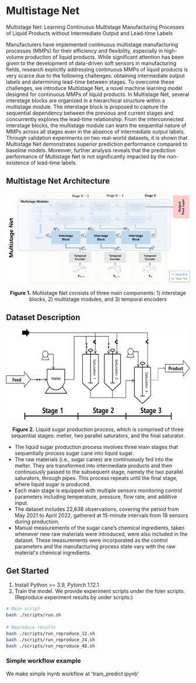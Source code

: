 # Multistage Net

Multistage Net: Learning Continuous Multistage Manufacturing Processes of Liquid Products without Intermediate Output and Lead-time Labels

Manufacturers have implemented continuous multistage manufacturing processes (MMPs) for their efficiency and flexibility, especially in high-volume production of liquid products. While significant attention has been given to the development of data-driven soft sensors in manufacturing fields, research explicitly addressing continuous MMPs of liquid products is very scarce due to the following challenges: obtaining intermediate output labels and determining lead-time between stages. To overcome these challenges, we introduce Multistage Net, a novel machine learning model designed for continuous MMPs of liquid products. In Multistage Net, several interstage blocks are organized in a hierarchical structure within a multistage module. The interstage block is proposed to capture the sequential dependency between the previous and current stages and concurrently explores the lead-time relationship. From the interconnected interstage blocks, the multistage module can learn the sequential nature of MMPs across all stages even in the absence of intermediate output labels. Through validation experiments on two real-world datasets, it is shown that Multistage Net demonstrates superior prediction performance compared to baseline models. Moreover, further analysis reveals that the prediction performance of Multistage Net is not significantly impacted by the non-existence of lead-time labels.

## Multistage Net Architecture
<p align="center">
<img src=".\pic\MultistageNet.png" height = "250" alt="" align=center />
<br><br>
<b>Figure 1.</b> Multistage Net consists of three main components: 1) interstage blocks, 2) multistage modules, and 3) temporal encoders
</p>

## Dataset Description
<p align="center">
<img src=".\pic\LiquidSugar.png" height = "250" alt="" align=center />
<br><br>
<b>Figure 2.</b> Liquid sugar production process, which is comprised of three sequential stages: melter, two parallel saturators, and the final saturator.
</p>

- The liquid sugar production process involves three main stages that sequentially process sugar cane into liquid sugar. 
- The raw materials (i.e., sugar canes) are continuously fed into the melter. They are transformed into intermediate products and then continuously passed to the subsequent stage, namely the two parallel saturators, through pipes. This process repeats until the final stage, where liquid sugar is produced. 
- Each main stage is equipped with multiple sensors monitoring control parameters including temperature, pressure, flow rate, and additive input. 
- The dataset includes 22,638 observations, covering the period from May 2021 to April 2022, gathered at 15-minute intervals from 18 sensors during production.
- Manual measurements of the sugar cane’s chemical ingredients, taken whenever new raw materials were introduced, were also included in the dataset. These measurements were incorporated as the control parameters and the manufacturing process state vary with the raw material's chemical ingredients.


## Get Started
1. Install Python >= 3.9, Pytorch 1.12.1
2. Train the model. We provide experiment scripts under the foler scripts. (Reproduce experiment results by under scripts:)

```bash
# Main script
bash ./scripts/run.sh

# Reproduce results
bash ./scripts/run_reproduce_12.sh
bash ./scripts/run_reproduce_24.sh
bash ./scripts/run_reproduce_48.sh
```

### Simple workflow example
We make simple inynb workflow at 'train_predict.ipynb'